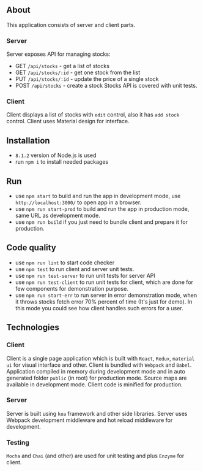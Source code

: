 ## About

This application consists of server and client parts.

### Server
Server exposes API for managing stocks:
- GET `/api/stocks` - get a list of stocks
- GET `/api/stocks/:id` - get one stock from the list
- PUT `/api/stocks/:id` - update the price of a single stock
- POST `/api/stocks` - create a stock
Stocks API is covered with unit tests.

### Client
Client displays a list of stocks with `edit` control, also it has `add stock` control.
Client uses Material design for interface. 

## Installation

- `8.1.2` version of Node.js is used
- run `npm i` to install needed packages

## Run

- use `npm start` to build and run the app in development mode, 
use `http://localhost:3000/` to open app in a browser.
- use `npm run start-prod` to build and run the app in production mode, 
same URL as development mode.
- use `npm run build` if you just need to bundle client and prepare it for production.

## Code quality

- use `npm run lint` to start code checker
- use `npm test` to run client and server unit tests.
- use `npm run test-server` to run unit tests for server API
- use `npm run test-client` to run unit tests for client, which are done for few components 
for demonstration purpose.
- use `npm run start-err` to run server in error demonstration mode, when it throws
 stocks fetch error 70% percent of time (It's just for demo). In this mode you could see how
 client handles such errors for a user.

## Technologies

### Client

Client is a single page application which is built with `React`, `Redux`,
`material ui` for visual interface and other.
Client is bundled with `Webpack` and `Babel`. Application compiled in memory during development
mode and in auto generated folder `public` (in root) for production mode.
Source maps are available in development mode.
Client code is minified for production. 
 
### Server

Server is built using `koa` framework and other side libraries.
Server uses Webpack development middleware and hot reload middleware for development.

### Testing

`Mocha` and `Chai` (and other) are used for unit testing and plus `Enzyme` for client.